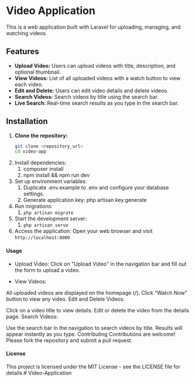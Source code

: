 # Video Application

This is a web application built with Laravel for uploading, managing, and watching videos.

## Features

- **Upload Video:** Users can upload videos with title, description, and optional thumbnail.
- **View Videos:** List of all uploaded videos with a watch button to view each video.
- **Edit and Delete:** Users can edit video details and delete videos.
- **Search Videos:** Search videos by title using the search bar.
- **Live Search:** Real-time search results as you type in the search bar.

## Installation

1. **Clone the repository:**
   ```bash
   git clone <repository_url>
   cd video-app
2. Install dependencies:
   1. composer install
    2. npm install && npm run dev
3. Set up environment variables:
   1. Duplicate .env.example to .env and configure your database settings.
    2. Generate application key: php artisan key:generate
4. Run migrations:
   1. ` php artisan migrate `
5. Start the development server:
   1. ` php artisan serve `
6. Access the application:
Open your web browser and visit `http://localhost:8000`
#### Usage
- Upload Video:
Click on "Upload Video" in the navigation bar and fill out the form to upload a video.

- View Videos:

All uploaded videos are displayed on the homepage (/).
Click "Watch Now" button to view any video.
Edit and Delete Videos:

Click on a video title to view details.
Edit or delete the video from the details page.
Search Videos:

Use the search bar in the navigation to search videos by title.
Results will appear instantly as you type.
Contributing
Contributions are welcome! Please fork the repository and submit a pull request.

####  License
This project is licensed under the MIT License - see the LICENSE file for details.# Video-Application
